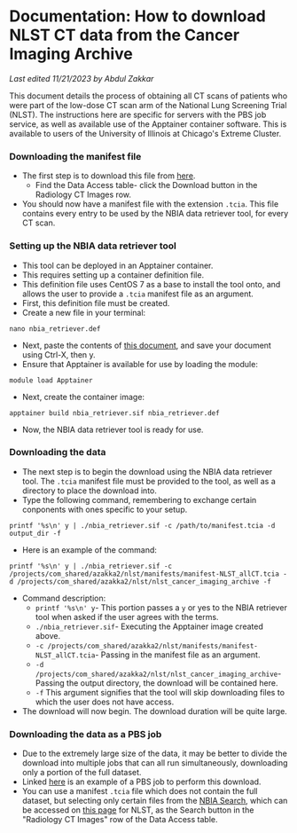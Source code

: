 # Documentation: How to download NLST CT data from the Cancer Imaging Archive

*Last edited 11/21/2023 by Abdul Zakkar*

This document details the process of obtaining all CT scans of patients who were part of the low-dose CT scan arm of the National Lung Screening Trial (NLST). The instructions here are specific for servers with the PBS job service, as well as available use of the Apptainer container software. This is available to users of the University of Illinois at Chicago's Extreme Cluster.

### Downloading the manifest file

- The first step is to download this file from [here](https://wiki.cancerimagingarchive.net/display/NLST).
	- Find the Data Access table- click the Download button in the Radiology CT Images row.
- You should now have a manifest file with the extension `.tcia`. This file contains every entry to be used by the NBIA data retriever tool, for every CT scan.

### Setting up the NBIA data retriever tool

- This tool can be deployed in an Apptainer container.
- This requires setting up a container definition file.
- This definition file uses CentOS 7 as a base to install the tool onto, and allows the user to provide a `.tcia` manifest file as an argument.
- First, this definition file must be created.
- Create a new file in your terminal:
```
nano nbia_retriever.def
```
- Next, paste the contents of [this document](../extras/nbia_retriever.def), and save your document using Ctrl-X, then y.
- Ensure that Apptainer is available for use by loading the module:
```
module load Apptainer
```
- Next, create the container image:
```
apptainer build nbia_retriever.sif nbia_retriever.def
```
- Now, the NBIA data retriever tool is ready for use.

### Downloading the data

- The next step is to begin the download using the NBIA data retriever tool. The `.tcia` manifest file must be provided to the tool, as well as a directory to place the download into.
- Type the following command, remembering to exchange certain conponents with ones specific to your setup.
```
printf '%s\n' y | ./nbia_retriever.sif -c /path/to/manifest.tcia -d output_dir -f
```
- Here is an example of the command:
```
printf '%s\n' y | ./nbia_retriever.sif -c /projects/com_shared/azakka2/nlst/manifests/manifest-NLST_allCT.tcia -d /projects/com_shared/azakka2/nlst/nlst_cancer_imaging_archive -f
```
- Command description:
	- `printf '%s\n' y`- This portion passes a `y` or yes to the NBIA retriever tool when asked if the user agrees with the terms.
	- `./nbia_retriever.sif`- Executing the Apptainer image created above.
	- `-c /projects/com_shared/azakka2/nlst/manifests/manifest-NLST_allCT.tcia`- Passing in the manifest file as an argument.
	- `-d /projects/com_shared/azakka2/nlst/nlst_cancer_imaging_archive`- Passing the output directory, the download will be contained here.
	- `-f` This argument signifies that the tool will skip downloading files to which the user does not have access.
- The download will now begin. The download duration will be quite large.

### Downloading the data as a PBS job

- Due to the extremely large size of the data, it may be better to divide the download into multiple jobs that can all run simultaneously, downloading only a portion of the full dataset.
- Linked [here](../extras/nbia_nlst_job.pbs) is an example of a PBS job to perform this download.
- You can use a manifest `.tcia` file which does not contain the full dataset, but selecting only certain files from the [NBIA Search](https://nlst.cancerimagingarchive.net/nbia-search/), which can be accessed on [this page](https://wiki.cancerimagingarchive.net/display/NLST) for NLST, as the Search button in the "Radiology CT Images" row of the Data Access table. 
